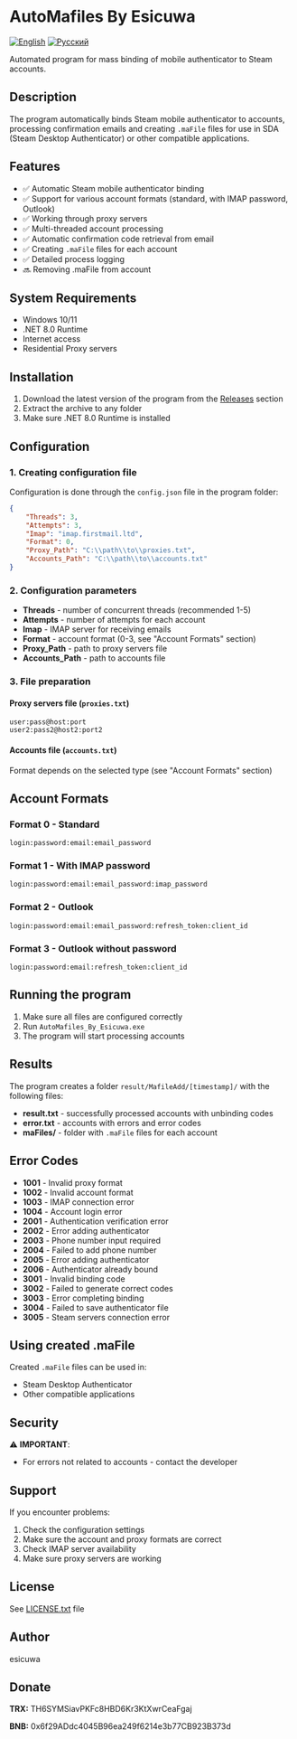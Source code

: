 # AutoMafiles By Esicuwa

[![English](https://img.shields.io/badge/Language-English-blue)](README.md)
[![Русский](https://img.shields.io/badge/Язык-Русский-red)](README_RU.md)

Automated program for mass binding of mobile authenticator to Steam accounts.

## Description

The program automatically binds Steam mobile authenticator to accounts, processing confirmation emails and creating `.maFile` files for use in SDA (Steam Desktop Authenticator) or other compatible applications.

## Features

- ✅ Automatic Steam mobile authenticator binding
- ✅ Support for various account formats (standard, with IMAP password, Outlook)
- ✅ Working through proxy servers
- ✅ Multi-threaded account processing
- ✅ Automatic confirmation code retrieval from email
- ✅ Creating `.maFile` files for each account
- ✅ Detailed process logging
- 🔜 Removing .maFile from account

## System Requirements

- Windows 10/11
- .NET 8.0 Runtime
- Internet access
- Residential Proxy servers

## Installation

1. Download the latest version of the program from the [Releases](../../releases) section
2. Extract the archive to any folder
3. Make sure .NET 8.0 Runtime is installed

## Configuration

### 1. Creating configuration file

Configuration is done through the `config.json` file in the program folder:

```json
{
    "Threads": 3,
    "Attempts": 3,
    "Imap": "imap.firstmail.ltd",
    "Format": 0,
    "Proxy_Path": "C:\\path\\to\\proxies.txt",
    "Accounts_Path": "C:\\path\\to\\accounts.txt"
}
```

### 2. Configuration parameters

- **Threads** - number of concurrent threads (recommended 1-5)
- **Attempts** - number of attempts for each account
- **Imap** - IMAP server for receiving emails
- **Format** - account format (0-3, see "Account Formats" section)
- **Proxy_Path** - path to proxy servers file
- **Accounts_Path** - path to accounts file

### 3. File preparation

#### Proxy servers file (`proxies.txt`)
```
user:pass@host:port
user2:pass2@host2:port2
```

#### Accounts file (`accounts.txt`)
Format depends on the selected type (see "Account Formats" section)

## Account Formats

### Format 0 - Standard
```
login:password:email:email_password
```

### Format 1 - With IMAP password
```
login:password:email:email_password:imap_password
```

### Format 2 - Outlook
```
login:password:email:email_password:refresh_token:client_id
```

### Format 3 - Outlook without password
```
login:password:email:refresh_token:client_id
```

## Running the program

1. Make sure all files are configured correctly
2. Run `AutoMafiles_By_Esicuwa.exe`
3. The program will start processing accounts

## Results

The program creates a folder `result/MafileAdd/[timestamp]/` with the following files:

- **result.txt** - successfully processed accounts with unbinding codes
- **error.txt** - accounts with errors and error codes
- **maFiles/** - folder with `.maFile` files for each account

## Error Codes

- **1001** - Invalid proxy format
- **1002** - Invalid account format
- **1003** - IMAP connection error
- **1004** - Account login error
- **2001** - Authentication verification error
- **2002** - Error adding authenticator
- **2003** - Phone number input required
- **2004** - Failed to add phone number
- **2005** - Error adding authenticator
- **2006** - Authenticator already bound
- **3001** - Invalid binding code
- **3002** - Failed to generate correct codes
- **3003** - Error completing binding
- **3004** - Failed to save authenticator file
- **3005** - Steam servers connection error

## Using created .maFile

Created `.maFile` files can be used in:
- Steam Desktop Authenticator
- Other compatible applications

## Security

⚠️ **IMPORTANT**: 
- For errors not related to accounts - contact the developer

## Support

If you encounter problems:
1. Check the configuration settings
2. Make sure the account and proxy formats are correct
3. Check IMAP server availability
4. Make sure proxy servers are working

## License

See [LICENSE.txt](LICENSE.txt) file

## Author

esicuwa

## Donate

**TRX:** TH6SYMSiavPKFc8HBD6Kr3KtXwrCeaFgaj

**BNB:** 0x6f29ADdc4045B96ea249f6214e3b77CB923B373d